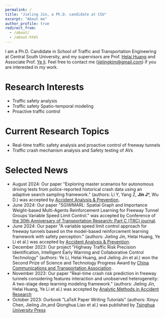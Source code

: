 ```yaml
---
permalink: /
title: "Jieling Jin, a Ph.D. candidate at CSU"
excerpt: "About me"
author_profile: true
redirect_from: 
  - /about/
  - /about.html
---
```


I am a Ph.D. Candidate in School of Traffic and Transportation Engineering at Central South University, and my supervisors are Prof. [Helai Huang](https://faculty.csu.edu.cn/huanghelai/zh_CN/index.htm) and Associate Prof. [Ye li](https://faculty.csu.edu.cn/liye/zh_CN/index.htm). Feel free to contact me (jielingkim@gmail.com) if you are interested in my work.

Research Interests
======
- Traffic safety analysis
- Traffic safety Spatio-temporal modeling
- Proactive traffic control


Current Research Topics
======
- Real-time traffic safety analysis and proactive control of freeway tunnels
- Traffic crash mechanism analysis and Safety testing of AVs


Selected News
======
- August 2024: Our paper "Exploring master scenarios for autonomous driving tests from police-reported historical crash data using an adaptive search sampling framework." (authors: Li Y, Yang Z, **Jin J***, Wu D.) was accepted by [Accident Analysis & Prevention](https://www.sciencedirect.com/journal/accident-analysis-and-prevention).
- June 2024: Our paper "SGIWMARL: Spatial Graph and Importance Weight-based Multi-Agents Reinforcement Learning for Freeway Tunnel Groups Variable Speed Limit Control." was accepted by Conference of [the 30th Anniversary of Transportation Research: Part C (TRC) journal](https://trc-30.epfl.ch/).
- June 2024: Our paper "A variable speed limit control approach for freeway tunnels based on the model-based reinforcement learning framework with safety perception." (authors: Jieling Jin, Helai Huang, Ye Li et al.) was accepted by [Accident Analysis & Prevention](https://www.sciencedirect.com/journal/accident-analysis-and-prevention).
- December 2023: Our project "Highway Traffic Risk Precision Identification, Intelligent Early Warning and Collaborative Control Technology" (authors: Ye Li, Helai Huang, and Jieling Jin  et al.) won the Second Prize of Science and Technology Progress Award by [China Communications and Transportation Association](https://www.cctaw.cn/)  .
- November 2023: Our paper "Real-time crash risk prediction in freeway tunnels considering features interaction and unobserved heterogeneity: A two-stage deep learning modeling framework." (authors: Jieling Jin, Helai Huang, Ye Li et al.) was accepted by [Analytic Methods in Accident Research](https://www.sciencedirect.com/journal/analytic-methods-in-accident-research)
- October 2023: Ourbook "LaTeX Paper Writing Tutorials" (authors: Xinyu Chen, Jieling Jin,and Qionghua Liao et al.) was published by [Tsinghua University Press](http://www.tup.tsinghua.edu.cn/booksCenter/book_09090001.html)
